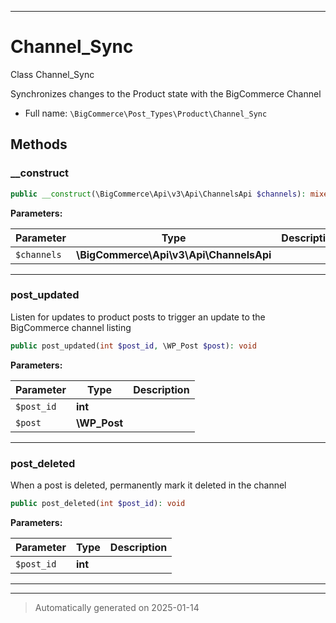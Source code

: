 ***

# Channel_Sync

Class Channel_Sync

Synchronizes changes to the Product state with the BigCommerce Channel

* Full name: `\BigCommerce\Post_Types\Product\Channel_Sync`




## Methods


### __construct



```php
public __construct(\BigCommerce\Api\v3\Api\ChannelsApi $channels): mixed
```








**Parameters:**

| Parameter | Type | Description |
|-----------|------|-------------|
| `$channels` | **\BigCommerce\Api\v3\Api\ChannelsApi** |  |





***

### post_updated

Listen for updates to product posts to trigger an update
to the BigCommerce channel listing

```php
public post_updated(int $post_id, \WP_Post $post): void
```








**Parameters:**

| Parameter | Type | Description |
|-----------|------|-------------|
| `$post_id` | **int** |  |
| `$post` | **\WP_Post** |  |





***

### post_deleted

When a post is deleted, permanently mark it deleted in the channel

```php
public post_deleted(int $post_id): void
```








**Parameters:**

| Parameter | Type | Description |
|-----------|------|-------------|
| `$post_id` | **int** |  |





***


***
> Automatically generated on 2025-01-14
